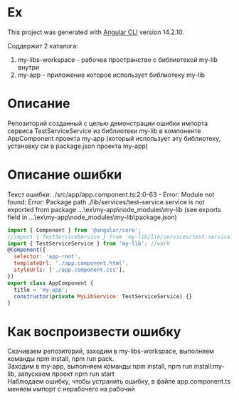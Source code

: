# Ex

This project was generated with [Angular CLI](https://github.com/angular/angular-cli) version 14.2.10.

Соддержит 2 каталога:

1. my-libs-workspace - рабочее пространство с библиотекой my-lib внутри
2. my-app - приложение которое использует библиотеку my-lib

# Описание 

Репозиторий созданный с целью демонстрации ошибки импорта сервиса TestServiceService из библиотеки my-lib в компоненте AppComponent проекта my-app (который использует эту библиотеку, установку см в package.json проекта my-app)

# Описание ошибки

Текст ошибки:
./src/app/app.component.ts:2:0-63 - Error: Module not found: Error: Package path ./lib/services/test-service.service is not exported from package ...\ex\my-app\node_modules\my-lib (see exports field in ...\ex\my-app\node_modules\my-lib\package.json)

```js
import { Component } from '@angular/core';
//import { TestServiceService } from 'my-lib/lib/services/test-service.service';//dont work
import { TestServiceService } from 'my-lib'; //work
@Component({
  selector: 'app-root',
  templateUrl: './app.component.html',
  styleUrls: ['./app.component.css'],
})
export class AppComponent {
  title = 'my-app';
  constructor(private MyLibService: TestServiceService) {}
}

```

# Как воспроизвести ошибку

Скачиваем репозиторий, заходим в my-libs-workspace, выполняем команды npm install, npm run pack. <br>
Заходим в my-app, выполняем команды npm install, npm run install:my-lib, запускаем проект npm run start<br>
Наблюдаем ошибку, чтобы устранить ошибку, в файле app.component.ts меняем импорт с нерабочего на рабочий

